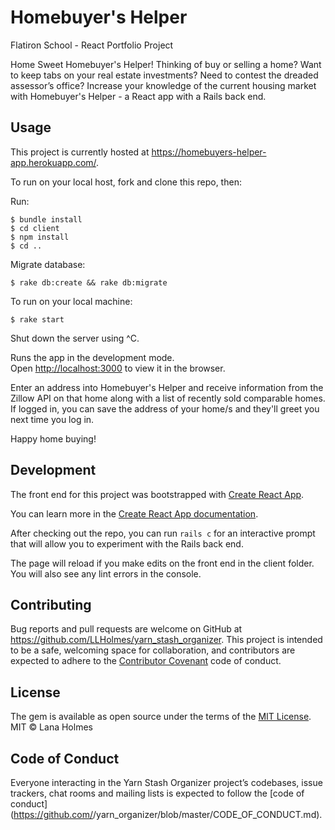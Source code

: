 # Homebuyer's Helper

Flatiron School - React Portfolio Project

Home Sweet Homebuyer's Helper!  Thinking of buy or selling a home?  Want to keep tabs on your real estate investments?  Need to contest the dreaded assessor’s office?  Increase your knowledge of the current housing market with Homebuyer's Helper - a React app with a Rails back end.

## Usage
This project is currently hosted at https://homebuyers-helper-app.herokuapp.com/.

To run on your local host, fork and clone this repo, then:

Run:
```
$ bundle install
$ cd client
$ npm install
$ cd ..
```

Migrate database:
```
$ rake db:create && rake db:migrate
```

To run on your local machine:
```
$ rake start
```

Shut down the server using ^C.

Runs the app in the development mode.<br>
Open [http://localhost:3000](http://localhost:3000) to view it in the browser.



Enter an address into Homebuyer's Helper and receive information from the Zillow API on that home along with a list of recently sold comparable homes.  If logged in, you can save the address of your home/s and they'll greet you next time you log in.

Happy home buying!

## Development

The front end for this project was bootstrapped with [Create React App](https://github.com/facebook/create-react-app).

You can learn more in the [Create React App documentation](https://facebook.github.io/create-react-app/docs/getting-started).

After checking out the repo, you can run `rails c` for an interactive prompt that will allow you to experiment with the Rails back end.

The page will reload if you make edits on the front end in the client folder.<br>
You will also see any lint errors in the console.

## Contributing

Bug reports and pull requests are welcome on GitHub at https://github.com/LLHolmes/yarn_stash_organizer. This project is intended to be a safe, welcoming space for collaboration, and contributors are expected to adhere to the [Contributor Covenant](http://contributor-covenant.org) code of conduct.

## License

The gem is available as open source under the terms of the [MIT License](https://opensource.org/licenses/MIT).
MIT © Lana Holmes

## Code of Conduct

Everyone interacting in the Yarn Stash Organizer project’s codebases, issue trackers, chat rooms and mailing lists is expected to follow the [code of conduct](https://github.com/<github username>/yarn_organizer/blob/master/CODE_OF_CONDUCT.md).

